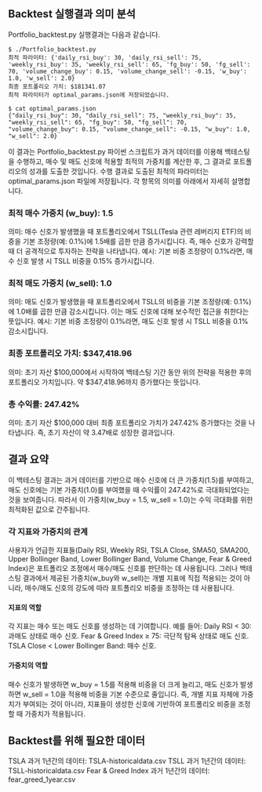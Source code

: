 ## Backtest 실행결과 의미 분석
Portfolio_backtest.py 실행결과는 다음과 같습니다.

```
$ ./Portfolio_backtest.py
최적 파라미터: {'daily_rsi_buy': 30, 'daily_rsi_sell': 75, 'weekly_rsi_buy': 35, 'weekly_rsi_sell': 65, 'fg_buy': 50, 'fg_sell': 70, 'volume_change_buy': 0.15, 'volume_change_sell': -0.15, 'w_buy': 1.0, 'w_sell': 2.0}
최종 포트폴리오 가치: $181341.07
최적 파라미터가 optimal_params.json에 저장되었습니다.

$ cat optimal_params.json
{"daily_rsi_buy": 30, "daily_rsi_sell": 75, "weekly_rsi_buy": 35, "weekly_rsi_sell": 65, "fg_buy": 50, "fg_sell": 70, "volume_change_buy": 0.15, "volume_change_sell": -0.15, "w_buy": 1.0, "w_sell": 2.0}
```

이 결과는 Portfolio_backtest.py 파이썬 스크립트가 과거 데이터를 이용해 백테스팅을 수행하고, 매수 및 매도 신호에 적용할 최적의 가중치를 계산한 후, 그 결과로 포트폴리오의 성과를 도출한 것입니다. 수행 결과로 도출된 최적의 파라미터는 optimal_params.json 파일에 저장됩니다. 각 항목의 의미를 아래에서 자세히 설명합니다.

### 최적 매수 가중치 (w_buy): 1.5
의미: 매수 신호가 발생했을 때 포트폴리오에서 TSLL(Tesla 관련 레버리지 ETF)의 비중을 기본 조정량(예: 0.1%)에 1.5배를 곱한 만큼 증가시킵니다. 즉, 매수 신호가 강력할 때 더 공격적으로 투자하는 전략을 나타냅니다.
예시: 기본 비중 조정량이 0.1%라면, 매수 신호 발생 시 TSLL 비중을 0.15% 증가시킵니다.

### 최적 매도 가중치 (w_sell): 1.0
의미: 매도 신호가 발생했을 때 포트폴리오에서 TSLL의 비중을 기본 조정량(예: 0.1%)에 1.0배를 곱한 만큼 감소시킵니다. 이는 매도 신호에 대해 보수적인 접근을 취한다는 뜻입니다.
예시: 기본 비중 조정량이 0.1%라면, 매도 신호 발생 시 TSLL 비중을 0.1% 감소시킵니다.

### 최종 포트폴리오 가치: $347,418.96
의미: 초기 자산 $100,000에서 시작하여 백테스팅 기간 동안 위의 전략을 적용한 후의 포트폴리오 가치입니다. 약 $347,418.96까지 증가했다는 뜻입니다.

### 총 수익률: 247.42%
의미: 초기 자산 $100,000 대비 최종 포트폴리오 가치가 247.42% 증가했다는 것을 나타냅니다. 즉, 초기 자산이 약 3.47배로 성장한 결과입니다.

## 결과 요약
이 백테스팅 결과는 과거 데이터를 기반으로 매수 신호에 더 큰 가중치(1.5)를 부여하고, 매도 신호에는 기본 가중치(1.0)를 부여했을 때 수익률이 247.42%로 극대화되었다는 것을 보여줍니다.
따라서 이 가중치(w_buy = 1.5, w_sell = 1.0)는 수익 극대화를 위한 최적화된 값으로 간주됩니다.

### 각 지표와 가중치의 관계
사용자가 언급한 지표들(Daily RSI, Weekly RSI, TSLA Close, SMA50, SMA200, Upper Bollinger Band, Lower Bollinger Band, Volume Change, Fear & Greed Index)은 포트폴리오 조정에서 매수/매도 신호를 판단하는 데 사용됩니다. 그러나 백테스팅 결과에서 제공된 가중치(w_buy와 w_sell)는 개별 지표에 직접 적용되는 것이 아니라, 매수/매도 신호의 강도에 따라 포트폴리오 비중을 조정하는 데 사용됩니다.

#### 지표의 역할
각 지표는 매수 또는 매도 신호를 생성하는 데 기여합니다. 예를 들어:
Daily RSI < 30: 과매도 상태로 매수 신호.
Fear & Greed Index ≥ 75: 극단적 탐욕 상태로 매도 신호.
TSLA Close < Lower Bollinger Band: 매수 신호.

#### 가중치의 역할
매수 신호가 발생하면 w_buy = 1.5를 적용해 비중을 더 크게 늘리고, 매도 신호가 발생하면 w_sell = 1.0을 적용해 비중을 기본 수준으로 줄입니다.
즉, 개별 지표 자체에 가중치가 부여되는 것이 아니라, 지표들이 생성한 신호에 기반하여 포트폴리오 비중을 조정할 때 가중치가 적용됩니다.

## Backtest를 위해 필요한 데이터
TSLA 과거 1년간의 데이터: TSLA-historicaldata.csv
TSLL 과거 1년간의 데이터: TSLL-historicaldata.csv
Fear & Greed Index 과거 1년간의 데이터: fear_greed_1year.csv
